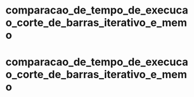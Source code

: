# comparacao_de_tempo_de_execucao_corte_de_barras_iterativo_e_memo
# comparacao_de_tempo_de_execucao_corte_de_barras_iterativo_e_memo
